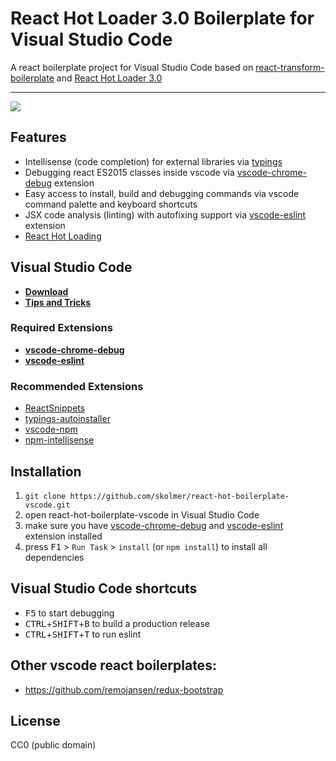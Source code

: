 # React Hot Loader 3.0 Boilerplate for Visual Studio Code

A react boilerplate project for Visual Studio Code based on [react-transform-boilerplate](https://github.com/gaearon/react-transform-boilerplate) and [React Hot Loader 3.0](https://github.com/gaearon/react-hot-boilerplate/pull/61)
***
![](overview.gif)

## Features
* Intellisense (code completion) for external libraries via [typings](https://github.com/typings/typings)
* Debugging react ES2015 classes inside vscode via [vscode-chrome-debug](https://github.com/Microsoft/vscode-chrome-debug) extension
* Easy access to install, build and debugging commands via vscode command palette and keyboard shortcuts
* JSX code analysis (linting) with autofixing support via [vscode-eslint](https://github.com/Microsoft/vscode-eslint) extension
* [React Hot Loading](https://www.youtube.com/watch?v=xsSnOQynTHs)

## Visual Studio Code

* [**Download**](https://code.visualstudio.com/)
* [**Tips and Tricks**](https://github.com/Microsoft/vscode-tips-and-tricks)

### Required Extensions

* [**vscode-chrome-debug**](https://marketplace.visualstudio.com/items?itemName=msjsdiag.debugger-for-chrome)
* [**vscode-eslint**](https://marketplace.visualstudio.com/items?itemName=dbaeumer.vscode-eslint)

### Recommended Extensions

* [ReactSnippets](https://marketplace.visualstudio.com/items?itemName=xabikos.ReactSnippets)
* [typings-autoinstaller](https://marketplace.visualstudio.com/items?itemName=jvitor83.typings-autoinstaller)
* [vscode-npm](https://marketplace.visualstudio.com/items?itemName=fknop.vscode-npm)
* [npm-intellisense](https://marketplace.visualstudio.com/items?itemName=christian-kohler.npm-intellisense)

## Installation

1.   `git clone https://github.com/skolmer/react-hot-boilerplate-vscode.git`
2.   open react-hot-boilerplate-vscode in Visual Studio Code
3.   make sure you have [vscode-chrome-debug](https://marketplace.visualstudio.com/items?itemName=msjsdiag.debugger-for-chrome) and [vscode-eslint](https://marketplace.visualstudio.com/items?itemName=dbaeumer.vscode-eslint) extension installed
4.   press <kbd>F1</kbd> > `Run Task` > `install` (or `npm install`) to install all dependencies


## Visual Studio Code shortcuts

*   <kbd>F5</kbd> to start debugging
*   <kbd>CTRL</kbd>+<kbd>SHIFT</kbd>+<kbd>B</kbd> to build a production release
*   <kbd>CTRL</kbd>+<kbd>SHIFT</kbd>+<kbd>T</kbd> to run eslint

## Other vscode react boilerplates:

* https://github.com/remojansen/redux-bootstrap

## License

CC0 (public domain)

